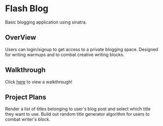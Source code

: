 # Flash Blog
Basic blogging application using sinatra.

## OverView
Users can login/signup to get access to a private blogging space. 
Designed for writing warmups and to combat creative writing blocks. 

## Walkthrough 
Click [here](https://www.youtube.com/watch?v=wvZQ_atjq6U) to view a walkthrough!

## Project Plans
Render a list of titles belonging to user's blog post and select which title they want to use. 
Build out random title generator algorithm for users to combat writer's block. 
